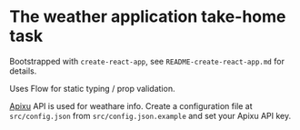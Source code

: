 # The weather application take-home task

Bootstrapped with `create-react-app`, see `README-create-react-app.md` for details.

Uses Flow for static typing / prop validation.

[Apixu](https://www.apixu.com/) API is used for weathare info. Create a configuration file at `src/config.json` from `src/config.json.example` and set your Apixu API key.
